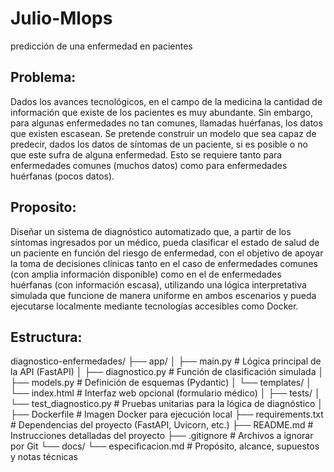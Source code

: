 # Julio-Mlops
predicción de una enfermedad en pacientes
## Problema:

Dados los avances tecnológicos, en el campo de la medicina la cantidad de información que existe de los pacientes es muy abundante. Sin embargo, para algunas enfermedades no tan comunes, llamadas huérfanas, los datos que existen escasean. Se pretende construir un modelo que sea capaz de predecir, dados los datos de síntomas de un paciente, si es posible o no que este sufra de alguna enfermedad. Esto se requiere tanto para enfermedades comunes (muchos datos) como para enfermedades huérfanas (pocos datos). 

## Proposito:

Diseñar un sistema de diagnóstico automatizado que, a partir de los síntomas ingresados por un médico, pueda clasificar el estado de salud de un paciente en función del riesgo de enfermedad, con el objetivo de apoyar la toma de decisiones clínicas tanto en el caso de enfermedades comunes (con amplia información disponible) como en el de enfermedades huérfanas (con información escasa), utilizando una lógica interpretativa simulada que funcione de manera uniforme en ambos escenarios y pueda ejecutarse localmente mediante tecnologías accesibles como Docker.

## Estructura:

diagnostico-enfermedades/
├── app/
│   ├── main.py                 # Lógica principal de la API (FastAPI)
│   ├── diagnostico.py          # Función de clasificación simulada
│   ├── models.py               # Definición de esquemas (Pydantic)
│   └── templates/
│       └── index.html          # Interfaz web opcional (formulario médico)
│
├── tests/
│   └── test_diagnostico.py     # Pruebas unitarias para la lógica de diagnóstico
│
├── Dockerfile                  # Imagen Docker para ejecución local
├── requirements.txt            # Dependencias del proyecto (FastAPI, Uvicorn, etc.)
├── README.md                   # Instrucciones detalladas del proyecto
├── .gitignore                  # Archivos a ignorar por Git
└── docs/
    └── especificacion.md       # Propósito, alcance, supuestos y notas técnicas
